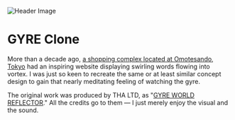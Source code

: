 ![Header Image](https://github.com/user-attachments/assets/0d002385-5e36-4b62-be8c-cd0b562ad24f)

# GYRE Clone

More than a decade ago, [a shopping complex located at Omotesando, Tokyo](https://gyre-omotesando.com/) had an inspiring website displaying swirling words flowing into vortex.
I was just so keen to recreate the same or at least similar concept design to gain that nearly meditating feeling of watching the gyre.

The original work was produced by THA LTD, as "[GYRE WORLD REFLECTOR](https://tha.jp/45)."
All the credits go to them –– I just merely enjoy the visual and the sound.
